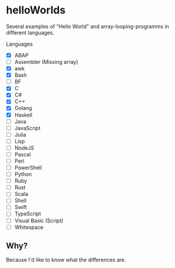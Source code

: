 # helloWorlds
Several examples of "Hello World" and array-looping-programms in different languages.

Languages
- [x] ABAP
- [ ] Assembler (Missing array)
- [x] awk
- [x] Bash
- [ ] BF
- [x] C
- [x] C#
- [x] C++
- [x] Golang
- [x] Haskell
- [ ] Java
- [ ] JavaScript
- [ ] Julia
- [ ] Lisp
- [ ] NodeJS
- [ ] Pascal
- [ ] Perl
- [ ] PowerShell
- [ ] Python
- [ ] Ruby
- [ ] Rust
- [ ] Scala
- [ ] Shell
- [ ] Swift
- [ ] TypeScript
- [ ] Visual Basic (Script)
- [ ] Whitespace

## Why?

Because I'd like to know what the differences are.
